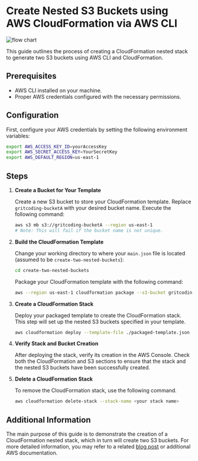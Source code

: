 
# Create Nested S3 Buckets using AWS CloudFormation via AWS CLI
![flow chart](https://github.com/grit-coding/DevToCodeSnippets/blob/main/Tutorials/create-two-nested-buckets/images/flow-chart.png)

This guide outlines the process of creating a CloudFormation nested stack to generate two S3 buckets using AWS CLI and CloudFormation.

## Prerequisites
- AWS CLI installed on your machine.
- Proper AWS credentials configured with the necessary permissions.

## Configuration
First, configure your AWS credentials by setting the following environment variables:

```bash
export AWS_ACCESS_KEY_ID=yourAccessKey
export AWS_SECRET_ACCESS_KEY=YourSecretKey
export AWS_DEFAULT_REGION=us-east-1
```

## Steps

1. **Create a Bucket for Your Template**

   Create a new S3 bucket to store your CloudFormation template. Replace `gritcoding-bucketA` with your desired bucket name. Execute the following command:

   ```bash
   aws s3 mb s3://gritcoding-bucketA --region us-east-1 
   # Note: This will fail if the bucket name is not unique.
   ```

2. **Build the CloudFormation Template**

   Change your working directory to where your `main.json` file is located (assumed to be `create-two-nested-buckets`):

   ```bash
   cd create-two-nested-buckets
   ```

   Package your CloudFormation template with the following command:

   ```bash
   aws --region us-east-1 cloudformation package --s3-bucket gritcoding-bucketA --template-file ./main.json --output-template-file ./packaged-template.json --use-json
   ```

3. **Create a CloudFormation Stack**

   Deploy your packaged template to create the CloudFormation stack. This step will set up the nested S3 buckets specified in your template.

   ```bash
   aws cloudformation deploy --template-file ./packaged-template.json --stack-name <your stack name>
   ```
   
4. **Verify Stack and Bucket Creation**

   After deploying the stack, verify its creation in the AWS Console. Check both the CloudFormation and S3 sections to ensure that the stack and the nested S3 buckets have been successfully created.
   
6. **Delete a CloudFormation Stack**

   To remove the CloudFormation stack, use the following command.

   ```bash
   aws cloudformation delete-stack --stack-name <your stack name>
   ```

## Additional Information

The main purpose of this guide is to demonstrate the creation of a CloudFormation nested stack, which in turn will create two S3 buckets. For more detailed information, you may refer to a related [blog post](https://dev.to/gritcoding/creating-s3-buckets-using-cloudformation-via-aws-cli-1c1b) or additional AWS documentation.

